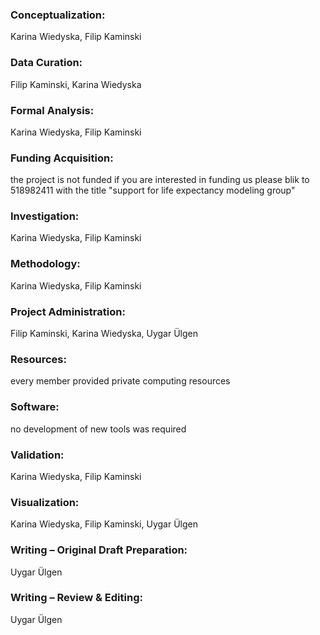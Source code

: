 ### Conceptualization:

Karina Wiedyska, Filip Kaminski

### Data Curation:

Filip Kaminski, Karina Wiedyska 

### Formal Analysis:

Karina Wiedyska, Filip Kaminski

### Funding Acquisition: 

the project is not funded if you are interested in funding us please blik to 518982411 with the title "support for life expectancy modeling group" 

### Investigation:

Karina Wiedyska, Filip Kaminski

### Methodology:

Karina Wiedyska, Filip Kaminski

### Project Administration: 

Filip Kaminski, Karina Wiedyska, Uygar Ülgen

### Resources: 

every member provided private computing resources 

### Software:

no development of new tools was required

### Validation:

Karina Wiedyska, Filip Kaminski

### Visualization:

Karina Wiedyska, Filip Kaminski, Uygar Ülgen

### Writing – Original Draft Preparation:

Uygar Ülgen

### Writing – Review & Editing: 

Uygar Ülgen
